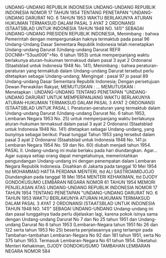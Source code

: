  UNDANG-UNDANG REPUBLIK INDONESIA UNDANG-UNDANG REPUBLIK INDONESIA NOMOR 17 TAHUN 1954 TENTANG PENETAPAN "UNDANG-UNDANG DARURAT NO. 6 TAHUN 1953 WAKTU BERLAKUNYA ATURAN HUKUMAN TERMAKSUD DALAM PASAL 3 AYAT 2 ORDONANSI (STAATSBLAD UNTUK INDONESIA TAHUN 1948 NO. 141)" SEBAGAI UNDANG-UNDANG PRESIDEN REPUBLIK INDONESIA,
Menimbang :
 bahwa Pemerintah dengan mempergunakan haknya termaktub pada pasal 96 Undang-Undang Dasar Sementara Republik Indonesia telah menetapkan Undang-undang Darurat (Undang-undang Darurat REFR DOCNM="53uut006">No. 6 tahun 1953) untuk memperpanjang waktu berlakunya aturan-hukuman termaksud dalam pasal 3 ayat 2 Ordonansi (Staatsblad untuk Indonesia 1948 No. 141);
Menimbang :
 bahwa peraturan-peraturan yang termaktub dalam Undang-undang Darurat tersebut perlu ditetapkan sebagai Undang-undang;
Mengingat :
 pasal 97 jo pasal 89 Undang-undang Dasar Sementara Republik Indonesia; Dengan persetujuan Dewan Perwakilan Rakyat;
MEMUTUSKAN :
 …
MEMUTUSKAN :
 Menetapkan : UNDANG-UNDANG TENTANG PENETAPAN "UNDANG- UNDANG DARURAT UNTUK MEMPERPANJANG WAKTU BERLAKUNYA ATURAN-HUKUMAN TERMAKSUD DALAM PASAL 3 AYAT 2 ORDONANSI (STAATSBLAD UNTUK PASAL I. Peraturan-peraturan yang termaktub dalam Undang-undang Darurat (Undang-undang Darurat No. 6 tahun 1953, Lembaran Negara 1953 No.
25) untuk memperpanjang waktu berlakunya aturan-hukuman termaksud dalam pasal 3 ayat 2 Ordonansi (Staatsblad untuk Indonesia 1948 No.
141) ditetapkan sebagai Undang-undang, yang bunyinya sebagai berikut: Pasal tunggal Tahun 1953 yang tersebut dalam pasal 3 ayat 2 Ordonansi (Staatsblad untuk Indonesia 1948 No. 141 jo Lembaran Negara 1954 No. 59 dan No.
60) diubah menjadi tahun 1954. PASAL II. Undang-undang ini mulai berlaku pada hari diundangkan. Agar… Agar supaya setiap orang dapat mengetahuinya, memerintahkan pengundangan Undang-undang ini dengan penempatan dalam Lembaran Negara Republik Indonesia. Disahkan di Jakarta pada tanggal 10 Mei 1954 ttd MOHAMMAD HATTA PERDANA MENTERI, ttd ALI SASTROAMIDJOJO Diundangkan pada tanggal 18 Mei 1954 MENTERI KEHAKIMAN, ttd DJODY GONDOKUSUMO LEMBARAN NEGARA NOMOR 61 TAHUN 1954 MEMORI PENJELASAN ATAS UNDANG-UNDANG REPUBLIK INDONESIA NOMOR 17 TAHUN 1954 TENTANG PENETAPAN "UNDANG-UNDANG DARURAT NO. 6 TAHUN 1953 WAKTU BERLAKUNYA ATURAN HUKUMAN TERMAKSUD DALAM PASAL 3 AYAT 2 ORDONANSI (STAATSBLAD UNTUK INDONESIA TAHUN 1948 NO.
141)" SEBAGAI UNDANG-UNDANG Undang-undang ini dan pasal tunggalnya tiada perlu dijelaskan lagi, karena pokok isinya sama dengan Undang-undang Darurat No 7 dan No 25 tahun 1951 dan Undang- undang Darurat No 6 tahun 1953 (Lembaran-Negara tahun 1951 No 26 dan 122 serta tahun 1953 No 25) beserta penjelasannya yang terlampir pada Tambahan-tambahan Lembaran-Negara No 92 dan 181 tahun 1951, serta No 375 tahun 1953. Termasuk Lembaran-Negara No 61 tahun 1954. Diketahui: Menteri Kehakiman, DJODY GONDOKUSUMO TAMBAHAN LEMBARAN NEGARA NOMOR 584